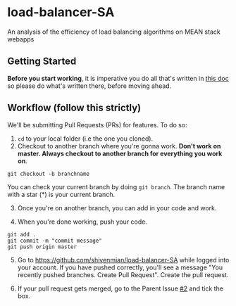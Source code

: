 # load-balancer-SA
An analysis of the efficiency of load balancing algorithms on MEAN stack webapps

## Getting Started

**Before you start working**, it is imperative you do all that's written in [this doc](/docs/GETTING_STARTED.md) so please do what's written there, before moving ahead.

## Workflow (follow this strictly)

We'll be submitting Pull Requests (PRs) for features. To do so:

1. ```cd``` to your local folder (i.e the one you cloned).
2. Checkout to another branch where you're gonna work. **Don't work on master. Always checkout to another branch for everything you work on**. 

  ```git checkout -b branchname```

  You can check your current branch by doing ```git branch```. The branch name with a star (\*) is your current branch.

3. Once you're on another branch, you can add in your code and work.

4. When you're done working, push your code.

  ```
  git add .
  git commit -m "commit message"
  git push origin master
  ```

5. Go to https://github.com/shivenmian/load-balancer-SA while logged into your account. If you have pushed correctly, you'll see a message "You recently pushed branches. Create Pull Request". Create the pull request.

6. If your pull request gets merged, go to the Parent Issue [#2](https://github.com/shivenmian/load-balancer-SA/issues/2) and tick the box.
